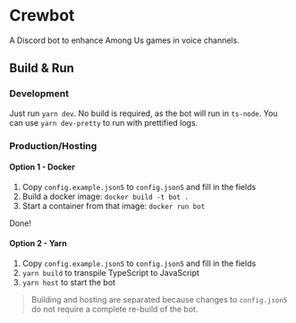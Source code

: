 # Crewbot

A Discord bot to enhance Among Us games in voice channels.

## Build & Run

### Development

Just run `yarn dev`. No build is required, as the bot will run in `ts-node`. You can use `yarn dev-pretty` to run with prettified logs.

### Production/Hosting

#### Option 1 - Docker

1. Copy `config.example.json5` to `config.json5` and fill in the fields
2. Build a docker image: `docker build -t bot .`
3. Start a container from that image: `docker run bot`

Done!

#### Option 2 - Yarn

1. Copy `config.example.json5` to `config.json5` and fill in the fields
2. `yarn build` to transpile TypeScript to JavaScript
3. `yarn host` to start the bot

> Building and hosting are separated because changes to `config.json5` do not require a complete re-build of the bot.
